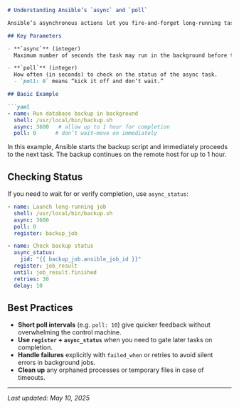 ````markdown
# Understanding Ansible’s `async` and `poll`

Ansible’s asynchronous actions let you fire-and-forget long-running tasks without blocking your playbook.

## Key Parameters

- **`async`** (integer)  
  Maximum number of seconds the task may run in the background before timing out.

- **`poll`** (integer)  
  How often (in seconds) to check on the status of the async task.  
  - `poll: 0` means “kick it off and don’t wait.”

## Basic Example

```yaml
- name: Run database backup in background
  shell: /usr/local/bin/backup.sh
  async: 3600   # allow up to 1 hour for completion
  poll: 0      # don’t wait—move on immediately
````

In this example, Ansible starts the backup script and immediately proceeds to the next task. The backup continues on the remote host for up to 1 hour.

## Checking Status

If you need to wait for or verify completion, use `async_status`:

```yaml
- name: Launch long-running job
  shell: /usr/local/bin/backup.sh
  async: 3600
  poll: 0
  register: backup_job

- name: Check backup status
  async_status:
    jid: "{{ backup_job.ansible_job_id }}"
  register: job_result
  until: job_result.finished
  retries: 30
  delay: 10
```

## Best Practices

* **Short poll intervals** (e.g. `poll: 10`) give quicker feedback without overwhelming the control machine.
* **Use `register` + `async_status`** when you need to gate later tasks on completion.
* **Handle failures** explicitly with `failed_when` or retries to avoid silent errors in background jobs.
* **Clean up** any orphaned processes or temporary files in case of timeouts.

---

*Last updated: May 10, 2025*

```
```
